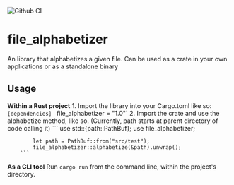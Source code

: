 ![Github CI](https://github.com/lasagnamassage/file_alphabetizer/actions/workflows/rust.yml/badge.svg)

# file_alphabetizer
An library that alphabetizes a given file. Can be used as a crate in your own applications or as a standalone binary

## Usage

**Within a Rust project**
    1. Import the library into your Cargo.toml like so:
        `[dependencies]
        `   file_alphabetizer = "1.0"`
    2. Import the crate and use the alphabetize method, like so.
        (Currently, path starts at parent directory of code calling it)
        ```
            use std::{path::PathBuf};
            use file_alphabetizer;

            let path = PathBuf::from("src/test");
            file_alphabetizer::alphabetize(&path).unwrap();
        ```


**As a CLI tool**
Run `cargo run` from the command line, within the project's directory.
